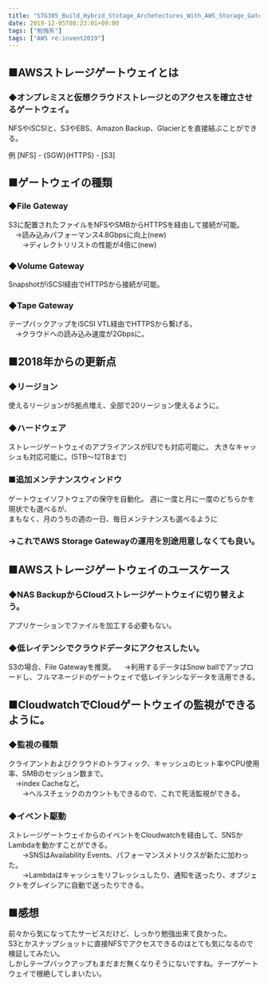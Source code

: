 ```yaml
---
title: "STG305_Build_Hybrid_Stotage_Archetectures_With_AWS_Storage_Gateway"
date: 2019-12-05T08:23:01+09:00
tags: ["勉強系"]
tags: ["AWS re:invent2019"]
---
```


## ■AWSストレージゲートウェイとは
### ◆オンプレミスと仮想クラウドストレージとのアクセスを確立させるゲートウェイ。

NFSやiSCSIと、S3やEBS、Amazon Backup、Glacierとを直接結ぶことができる。

例
[NFS] -  {SGW}(HTTPS) - [S3]

## ■ゲートウェイの種類
### ◆File Gateway
S3に配置されたファイルをNFSやSMBからHTTPSを経由して接続が可能。  
　→読み込みパフォーマンス4.8Gbpsに向上(new)  
　　→ディレクトリリストの性能が4倍に(new)

### ◆Volume Gateway
SnapshotがiSCSI経由でHTTPSから接続が可能。  

### ◆Tape Gateway
テープバックアップをiSCSI VTL経由でHTTPSから繋げる。  
　→クラウドへの読み込み速度が2Gbpsに。

## ■2018年からの更新点
### ◆リージョン
使えるリージョンが5拠点増え、全部で20リージョン使えるように。

### ◆ハードウェア
ストレージゲートウェイのアプライアンスがEUでも対応可能に。
大きなキャッシュも対応可能に。(5TB～12TBまで)

### ■追加メンテナンスウィンドウ
ゲートウェイソフトウェアの保守を自動化。
週に一度と月に一度のどちらかを現状でも選べるが、  
まもなく、月のうちの週の一日、毎日メンテナンスも選べるように  
### **→これでAWS Storage Gatewayの運用を別途用意しなくても良い。**

### 

## ■AWSストレージゲートウェイのユースケース
### ◆NAS BackupからCloudストレージゲートウェイに切り替えよう。
アプリケーションでファイルを加工する必要もない。

### ◆低レイテンシでクラウドデータにアクセスしたい。
S3の場合、File Gatewayを推奨。
　→利用するデータはSnow ballでアップロードし、フルマネージドのゲートウェイで低レイテンシなデータを活用できる。

## ■CloudwatchでCloudゲートウェイの監視ができるように。
### ◆監視の種類
クライアントおよびクラウドのトラフィック、キャッシュのヒット率やCPU使用率、SMBのセッション数まで。  
　→index Cacheなど。  
　　→ヘルスチェックのカウントもできるので、これで死活監視ができる。

### ◆イベント駆動
ストレージゲートウェイからのイベントをCloudwatchを経由して、SNSかLambdaを動かすことができる。  
　　→SNSはAvailability Events、パフォーマンスメトリクスが新たに加わった。  
　　→Lambdaはキャッシュをリフレッシュしたり、通知を送ったり、オブジェクトをグレイシアに自動で送ったりできる。

## ■感想
前々から気になってたサービスだけど、しっかり勉強出来て良かった。  
S3とかスナップショットに直接NFSでアクセスできるのはとても気になるので検証してみたい。  
しかしテープバックアップもまだまだ無くなりそうにないですね。テープゲートウェイで根絶してしまいたい。